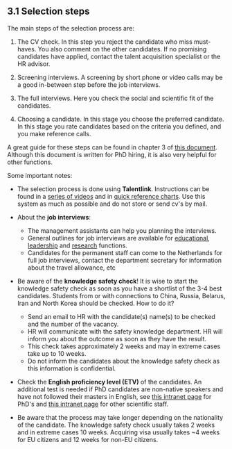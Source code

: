 ## 3.1 Selection steps 

The main steps of the selection process are:

1. The CV check. In this step you reject the candidate who miss must-haves. You also comment on the other candidates. If no promising candidates have applied, contact the talent acquisition specialist or the HR advisor. 

2. Screening interviews. A screening by short phone or video calls may be a good in-between step before the job interviews. 

3. The full interviews. Here you check the social and scientific fit of the candidates. 

4. Choosing a candidate. In this stage you choose the preferred candidate. In this stage you rate candidates based on the criteria you defined, and you make reference calls. 


A great guide for these steps can be found in chapter 3 of [this document](../Hiring/Appendices/PhD%20Recruitment%20en%20Selection%20Guide%20V1.pdf). Although this document is written for PhD hiring, it is also very helpful for other functions. 



Some important notes: 
* The selection process is done using **Talentlink**. Instructions can be found in a [series of videos](https://www.youtube.com/watch?v=qbWrpIaE6Ac&list=PLvaU1SY38TUVKbhgaSeaaKQhWeHsRUDiZ&index=1)
and in [quick reference charts](https://intranet.tudelft.nl/en/group/guest/-/recruitmentsysteem). Use this system as much as possible and do not store or send cv's by mail. 

* About the **job interviews**: 

  * The management assistants can help you planning the interviews.  
  * General outlines for job interviews are available for [educational](../Hiring/Appendices/JobInterview_HelpingFiles/SPV%20Education%20Questionaire%20-%2020221220.%20-final.docx), [leadership](../Hiring/Appendices/JobInterview_HelpingFiles/SPV%20Leadership%20questionaire%2020221220%20-%20final.docxSPV%20Education%20Questionaire%20-%2020221220.%20-final.docx) and [research](../Hiring/Appendices/JobInterview_HelpingFiles/SPV%20Research%20Questionaire%2020221220%20-%20final.docx) functions.  
  * Candidates for the permanent staff can come to the Netherlands for full job interviews, contact the department secretary for information about the travel allowance, etc 

<!-- Can add a link to the safety check in this section if that page is ready -->
* Be aware of the **knowledge safety check**! It is wise to start the knowledge safety check as soon as you have a shortlist of the 3-4 best candidates. Students from or with connections to China, Russia, Belarus, Iran and North Korea should be checked. How to do it? 

  * Send an email to HR with the candidate(s) name(s) to be checked and the number of the vacancy.  
  * HR will communicate with the safety knowledge department. HR will inform you about the outcome as soon as they have the result.  
  * This check takes approximately 2 weeks and may in extreme cases take up to 10 weeks. 
  * Do not inform the candidates about the knowledge safety check as this information is confidential. 

* Check the **English proficiency level (ETV)** of the candidates. An additional test is needed if PhD candidates are non-native speakers and have not followed their masters in English, see [this intranet page](https://intranet.tudelft.nl/en/-/english-language-skills-etv-for-phd-candidates?p_l_back_url=%2Fen%2Fgroup%2Fguest%2Fsearch%3Fq%3Detv) for PhD's and [this intranet page](https://intranet.tudelft.nl/en/-/itav-english-language-skills?p_l_back_url=%2Fen%2Fgroup%2Fguest%2Fsearch%3Fq%3Detv) for other scientific staff.


* Be aware that the process may take longer depending on the nationality of the candidate. The knowledge safety check usually takes 2 weeks and in extreme cases 10 weeks. Acquiring visa usually takes ~4 weeks for EU citizens and 12 weeks for non-EU citizens. 
